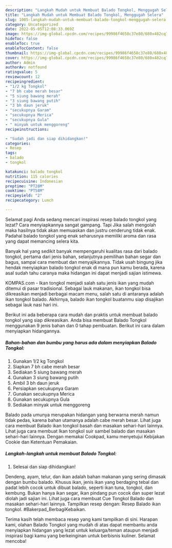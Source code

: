 ```yaml
---
description: "Langkah Mudah untuk Membuat Balado Tongkol, Menggugah Selera"
title: "Langkah Mudah untuk Membuat Balado Tongkol, Menggugah Selera"
slug: 1005-langkah-mudah-untuk-membuat-balado-tongkol-menggugah-selera
category: Uncategorized
date: 2022-05-05T12:08:33.069Z
image: https://img-global.cpcdn.com/recipes/99986f4658c37e80/680x482cq70/balado-tongkol-foto-resep-utama.jpg
hideToc: false
enableToc: true
enableTocContent: false
thumbnail: https://img-global.cpcdn.com/recipes/99986f4658c37e80/680x482cq70/balado-tongkol-foto-resep-utama.jpg
cover: https://img-global.cpcdn.com/recipes/99986f4658c37e80/680x482cq70/balado-tongkol-foto-resep-utama.jpg
author: Admin
authorAv: notfound
ratingvalue: 5
reviewcount: 12
recipeingredient:
- "1/2 kg Tongkol"
- "7 bh cabe merah besar"
- "5 siung bawang merah"
- "3 siung bawang putih"
- "3 bh daun jeruk"
- "secukupnya Garam"
- "secukupnya Merica"
- "secukupnya Gula"
- " minyak untuk menggoreng"
recipeinstructions:

- "Sudah jadi dan siap dihidangkan!"
categories:
- Resep
tags:
- balado
- tongkol

katakunci: balado tongkol 
nutrition: 115 calories
recipecuisine: Indonesian
preptime: "PT28M"
cooktime: "PT58M"
recipeyield: "2"
recipecategory: Lunch

---
```



Selamat pagi Anda sedang mencari inspirasi resep balado tongkol yang lezat? Cara menyiapkannya sangat gampang. Tapi Jika salah mengolah maka hasilnya tidak akan memuaskan dan justru cenderung tidak enak. Padahal balado tongkol yang enak seharusnya memiliki aroma dan rasa yang dapat memancing selera kita.


Banyak hal yang sedikit banyak mempengaruhi kualitas rasa dari balado tongkol, pertama dari jenis bahan, selanjutnya pemilihan bahan segar dan bagus, sampai cara membuat dan menyajikannya. Tidak usah bingung jika hendak menyiapkan balado tongkol enak di mana pun kamu berada, karena asal sudah tahu caranya maka hidangan ini dapat menjadi sajian istimewa.

KOMPAS.com - Ikan tongkol menjadi salah satu jenis ikan yang mudah ditemui di pasar tradisional. Sebagai lauk makanan, ikan tongkol bisa dikreasikan menjadi berbagai macam menu, salah satu di antaranya adalah ikan tongkol balado. Akhirnya, balado ikan tongkol buatanmu siap disajikan sebagai lauk nasi hari ini.


Berikut ini ada beberapa cara mudah dan praktis untuk membuat balado tongkol yang siap dikreasikan. Anda bisa membuat Balado Tongkol menggunakan 9 jenis bahan dan 0 tahap pembuatan. Berikut ini cara dalam menyiapkan hidangannya.

<!--inarticleads1-->

##### Bahan-bahan dan bumbu yang harus ada dalam menyiapkan Balado Tongkol:

1. Gunakan 1/2 kg Tongkol
1. Siapkan 7 bh cabe merah besar
1. Sediakan 5 siung bawang merah
1. Gunakan 3 siung bawang putih
1. Ambil 3 bh daun jeruk
1. Persiapkan secukupnya Garam
1. Gunakan secukupnya Merica
1. Gunakan secukupnya Gula
1. Sediakan  minyak untuk menggoreng


Balado pada umunya merupakan hidangan yang berwarna merah namun tidak pedas, karena bahan utamanya adalah cabe merah besar. Lihat juga cara membuat Balado ikan tongkol basah dan masakan sehari-hari lainnya. Lihat juga cara membuat Ikan tongkol suir sambel balado dan masakan sehari-hari lainnya. Dengan memakai Cookpad, kamu menyetujui Kebijakan Cookie dan Ketentuan Pemakaian. 

<!--inarticleads2-->

##### Langkah-langkah untuk membuat Balado Tongkol:


1. Selesai dan siap dihidangkan!

Dendeng, ayam, telur, dan ikan adalah bahan makanan yang sering dimasak dengan bumbu balado. Khusus ikan, jenis ikan yang berdaging tebal dan padat lebih cocok untuk dibuat balado, seperti ikan tuna, tongkol, dan kembung. Bukan hanya ikan segar, ikan pindang pun cocok dan super lezat diolah jadi sajian ini. Lihat juga cara membuat Cue Tongkol Balado dan masakan sehari-hari lainnya. Tampilkan resep dengan: Resep Balado ikan tongkol. #Bakerpad_BerbagiKebaikan. 

Terima kasih telah membaca resep yang kami tampilkan di sini. Harapan kami, olahan Balado Tongkol yang mudah di atas dapat membantu anda menyiapkan hidangan yang lezat untuk keluarga/teman ataupun menjadi inspirasi bagi kamu yang berkeinginan untuk berbisnis kuliner. Selamat mencoba!
